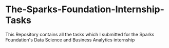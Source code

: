 # The-Sparks-Foundation-Internship-Tasks
This Repository contains all the tasks which I submitted for the Sparks Foundation's Data Science and Business Analytics internship
